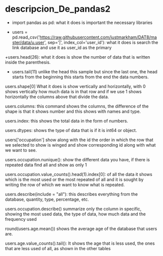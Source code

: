 # descripcion_De_pandas2

+ import pandas as pd: what it does is important the necessary libraries

+ users = pd.read_csv('https://raw.githubusercontent.com/justmarkham/DAT8/master/data/u.user', 
                      sep='|', index_col='user_id'): what it does is search the link database and use it as user_id as the primary 
                      
+users.head(26): what it does is show the number of data that is written inside the parenthesis.

+ users.tail(11) unlike the head this sample but since the last one, the head starts from the beginning this starts from the end the data numbers.

users.shape[0] What it does is show vertically and horizontally, with 0 shows vertically how much data is in that row and if we use 1 shows horizontally the columns above that divide the data.

users.columns: this command shows the columns, the difference of the shape is that it shows number and this shows with names and type.

users.index: this shows the total data in the form of numbers.

users.dtypes: shows the type of data that is if it is int64 or object.

users['occupation'] show along with the id the order in which the row that we selected to show is winged and show corresponding id along with what we want to see.

users.occupation.nunique(): show the different data you have, if there is repeated data find all and show as only 1

users.occupation.value_counts().head(1).index[0]: of all the data it shows which is the most used or the most repeated of all and it is sought by writing the row of which we want to know what is repeated.

users.describe(include = "all"): this describes everything from the database, quantity, type, percentage, etc.

users.occupation.describe() summarize only the column in specific, showing the most used data, the type of data, how much data and the frequency used

round(users.age.mean()) shows the average age of the database that users are.

users.age.value_counts().tail(): 
It shows the age that is less used, the ones that are less used of all, as shown in the other tables
